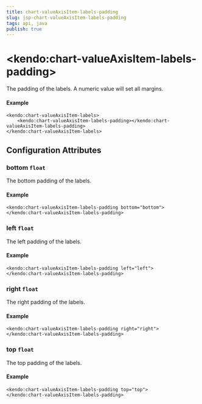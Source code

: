 ```yaml
---
title: chart-valueAxisItem-labels-padding
slug: jsp-chart-valueAxisItem-labels-padding
tags: api, java
publish: true
---
```


# \<kendo:chart-valueAxisItem-labels-padding\>

The padding of the labels. A numeric value will set all margins.

#### Example
    <kendo:chart-valueAxisItem-labels>
        <kendo:chart-valueAxisItem-labels-padding></kendo:chart-valueAxisItem-labels-padding>
    </kendo:chart-valueAxisItem-labels>

## Configuration Attributes

### bottom `float`

The bottom padding of the labels.

#### Example
    <kendo:chart-valueAxisItem-labels-padding bottom="bottom">
    </kendo:chart-valueAxisItem-labels-padding>

### left `float`

The left padding of the labels.

#### Example
    <kendo:chart-valueAxisItem-labels-padding left="left">
    </kendo:chart-valueAxisItem-labels-padding>

### right `float`

The right padding of the labels.

#### Example
    <kendo:chart-valueAxisItem-labels-padding right="right">
    </kendo:chart-valueAxisItem-labels-padding>

### top `float`

The top padding of the labels.

#### Example
    <kendo:chart-valueAxisItem-labels-padding top="top">
    </kendo:chart-valueAxisItem-labels-padding>

 
